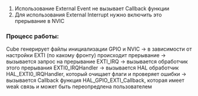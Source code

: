 1. Использование External Event не вызывает Callback функции
2. Для использования External Interrupt нужно включить это прерывание в NVIC
### Процесс работы:
Cube генерирует файлы инициализации GPIO и NVIC -> в зависимости от настройки EXTI (по какому фронту) происходит прерывание -> вызывается запрос на прерывание EXTI_IRQ -> вызывается обработчик этого прерывания EXTI0_IRQHandler -> вызывается HAL обработчик HAL_EXTI0_IRQHandler, который очищает флаги и проверяет ошибки -> вызывается Callback функция HAL_GPIO_EXTI_Callback, которая имеет weak связь и может быть переопредлена пользователем
